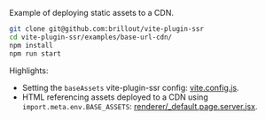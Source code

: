 Example of deploying static assets to a CDN.

```bash
git clone git@github.com:brillout/vite-plugin-ssr
cd vite-plugin-ssr/examples/base-url-cdn/
npm install
npm run start
```

Highlights:
 - Setting the `baseAssets` vite-plugin-ssr config: [vite.config.js](vite.config.js).
 - HTML referencing assets deployed to a CDN using `import.meta.env.BASE_ASSETS`: [renderer/_default.page.server.jsx](renderer/_default.page.server.jsx).

